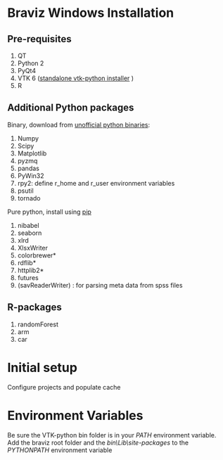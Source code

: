 # Braviz Windows Installation

## Pre-requisites

1. QT
2. Python 2
4. PyQt4 
5. VTK 6 ([standalone vtk-python installer](http://www.vtk.org/download/) )
6. R

## Additional Python packages

Binary, download from [unofficial python binaries](http://www.lfd.uci.edu/~gohlke/pythonlibs/):

1. Numpy
2. Scipy
3. Matplotlib
4. pyzmq
5. pandas
6. PyWin32
7. rpy2: define r_home and r_user environment variables
8. psutil
9. tornado



Pure python, install using [pip](https://pip.pypa.io/en/latest/installing.html)

1. nibabel
2. seaborn
3. xlrd
4. XlsxWriter
5. colorbrewer*
6. rdflib*
7. httplib2*
8. futures
9. (savReaderWriter) : for parsing meta data from spss files

## R-packages

1. randomForest
2. arm
3. car

# Initial setup
Configure projects and populate cache


# Environment Variables

Be sure the VTK-python bin folder is in your *PATH* environment variable.
Add the braviz root folder and the *bin\Lib\site-packages* to the *PYTHONPATH* environment variable





